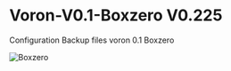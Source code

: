 # Voron-V0.1-Boxzero V0.225
Configuration Backup files voron 0.1 Boxzero

![Boxzero](https://github.com/mvdveer/Voron-V0.1-Boxzero/assets/19568018/2b2e1b6d-206b-4631-be9f-be6d179ee3f5)
